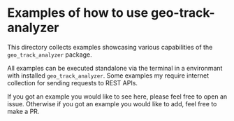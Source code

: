 # Examples of how to use geo-track-analyzer
This directory collects examples showcasing various capabilities of the `geo_track_analyzer` package.

All examples can be executed standalone via the terminal in a environmant with installed `geo_track_analyzer`. Some examples my require internet collection for
sending requests to REST APIs.

If you got an example you would like to see here, please feel free to open an issue. Otherwise if you got an example you would like to add, feel free to make a PR.
